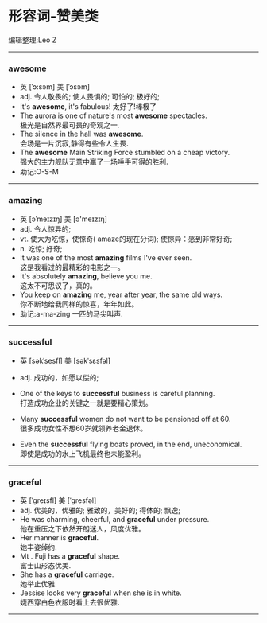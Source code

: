 形容词-赞美类
===============
编辑整理:Leo Z
***
### awesome
* 英 [ˈɔ:səm]   美 [ˈɔsəm]
* adj.  令人敬畏的; 使人畏惧的; 可怕的; 极好的;
* It's **awesome**, it's fabulous! 太好了!棒极了
* The aurora is one of nature's most **awesome** spectacles.  
极光是自然界最可畏的奇观之一.
* The silence in the hall was **awesome**.  
会场是一片沉寂,静得有些令人生畏.
* The **awesome** Main Striking Force stumbled on a cheap victory.  
强大的主力舰队无意中赢了一场唾手可得的胜利.
* 助记:O-S-M
***

### amazing
* 英 [əˈmeɪzɪŋ]   美 [ə'meɪzɪŋ]
* adj.  令人惊异的;
* vt.  使大为吃惊，使惊奇( amaze的现在分词); 使惊异：感到非常好奇;
* n.  吃惊; 好奇;
* It was one of the most **amazing** films I've ever seen.  
这是我看过的最精彩的电影之一。
* It's absolutely **amazing**, believe you me.  
这太不可思议了，真的。
* You keep on **amazing** me, year after year, the same old ways.  
你不断地给我同样的惊喜，年年如此。
* 助记:a-ma-zing 一匹的马尖叫声.
***

### successful
* 英 [səkˈsesfl]   美 [səkˈsɛsfəl]
* adj.  成功的，如愿以偿的;
* One of the keys to **successful** business is careful planning.  
打造成功企业的关键之一就是要精心策划。
* Many **successful** women do not want to be pensioned off at 60.  
很多成功女性不想60岁就领养老金退休。

* Even the **successful** flying boats proved, in the end, uneconomical.  
即使是成功的水上飞机最终也未能盈利。
***
### graceful
* 英 [ˈgreɪsfl]   美 [ˈɡresfəl]
* adj.  优美的，优雅的; 雅致的，美好的; 得体的; 飘逸;
*  He was charming, cheerful, and **graceful** under pressure.  
他在重压之下依然开朗迷人，风度优雅。
* Her manner is **graceful**.  
她丰姿绰约.
*  Mt . Fuji has a **graceful** shape.  
富士山形态优美.
*  She has a **graceful** carriage.  
她举止优雅.
* Jessise looks very **graceful** when she is  in white.   
婕西穿白色衣服时看上去很优雅.
***

